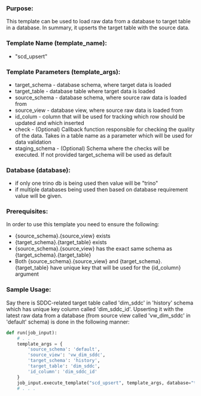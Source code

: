 ### Purpose:

This template can be used to load raw data from a database to target table in a database.
In summary, it upserts the target table with the source data.

### Template Name (template_name):

- "scd_upsert"

### Template Parameters (template_args):

- target_schema   - database schema, where target data is loaded
- target_table    - database table where target data is loaded
- source_schema   - database schema, where source raw data is loaded from
- source_view     - database view, where source raw data is loaded from
- id_colum        - column that will be used for tracking which row should be updated and which inserted
- check           - (Optional) Callback function responsible for checking the quality of the data. Takes in a table name as a parameter which will be used for data validation
- staging_schema  - (Optional) Schema where the checks will be executed. If not provided target_schema will be used as default

### Database (database):
- if only one trino db is being used then value will be "trino"
- if multiple databases being used then based on database requirement value will be given.

### Prerequisites:

In order to use this template you need to ensure the following:
- {source_schema}.{source_view} exists
- {target_schema}.{target_table} exists
- {source_schema}.{source_view} has the exact same schema as {target_schema}.{target_table}
- Both {source_schema}.{source_view} and {target_schema}.{target_table} have unique key that will be used for the {id_column} argument

### Sample Usage:

Say there is SDDC-related target table called 'dim_sddc' in 'history' schema which has unique key column called 'dim_sddc_id'.
Upserting it with the latest raw data from a database (from source view called 'vw_dim_sddc' in 'default' schema) is done in the following manner:

```python
def run(job_input):
    # . . .
    template_args = {
        'source_schema': 'default',
        'source_view': 'vw_dim_sddc',
        'target_schema': 'history',
        'target_table': 'dim_sddc',
        'id_column': 'dim_sddc_id'
    }
    job_input.execute_template("scd_upsert", template_args, database="trino")
    # . . .
```

